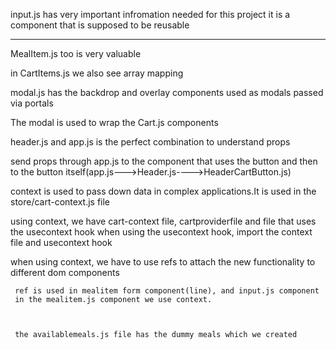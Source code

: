 input.js has very important infromation needed for this project
it is a component that is supposed to be reusable
********************

MealItem.js too is very valuable

in CartItems.js we also see array mapping






modal.js has the backdrop and overlay components used as modals passed via portals


The modal is used to wrap the Cart.js components



header.js and app.js is the perfect combination to understand props



send props through app.js to the component that uses the button and then to the button itself(app.js--->Header.js---->HeaderCartButton.js)

context is used to pass down data in complex applications.It is used in the store/cart-context.js file


using context, we have cart-context file, cartproviderfile and file that uses the usecontext hook
when using the usecontext hook, import the context file and usecontext hook
     
when using context, we have to use refs to attach the new functionality to different dom components


     ref is used in mealitem form component(line), and input.js component
     in the mealitem.js component we use context.



     the availablemeals.js file has the dummy meals which we created


